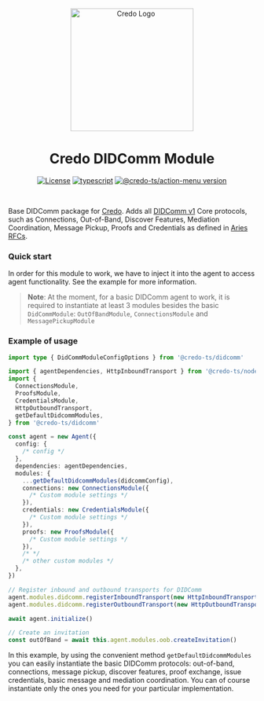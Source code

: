 <p align="center">
  <br />
  <img
    alt="Credo Logo"
    src="https://github.com/openwallet-foundation/credo-ts/blob/c7886cb8377ceb8ee4efe8d264211e561a75072d/images/credo-logo.png"
    height="250px"
  />
</p>
<h1 align="center"><b>Credo DIDComm Module</b></h1>
<p align="center">
  <a
    href="https://raw.githubusercontent.com/openwallet-foundation/credo-ts/main/LICENSE"
    ><img
      alt="License"
      src="https://img.shields.io/badge/License-Apache%202.0-blue.svg"
  /></a>
  <a href="https://www.typescriptlang.org/"
    ><img
      alt="typescript"
      src="https://img.shields.io/badge/%3C%2F%3E-TypeScript-%230074c1.svg"
  /></a>
    <a href="https://www.npmjs.com/package/@credo-ts/action-menu"
    ><img
      alt="@credo-ts/action-menu version"
      src="https://img.shields.io/npm/v/@credo-ts/action-menu"
  /></a>

</p>
<br />

Base DIDComm package for [Credo](https://github.com/openwallet-foundation/credo-ts.git). Adds all [DIDComm v1](https://hyperledger.github.io/aries-rfcs/latest/concepts/0005-didcomm/) Core protocols, such as Connections, Out-of-Band, Discover Features, Mediation Coordination, Message Pickup, Proofs and Credentials as defined in [Aries RFCs](https://github.com/hyperledger/aries-rfcs/tree/main/features).

### Quick start

In order for this module to work, we have to inject it into the agent to access agent functionality. See the example for more information.

> **Note**: At the moment, for a basic DIDComm agent to work, it is required to instantiate at least 3 modules besides the basic `DidCommModule`: `OutOfBandModule`, `ConnectionsModule` and `MessagePickupModule`

### Example of usage

```ts
import type { DidCommModuleConfigOptions } from '@credo-ts/didcomm'

import { agentDependencies, HttpInboundTransport } from '@credo-ts/node'
import {
  ConnectionsModule,
  ProofsModule,
  CredentialsModule,
  HttpOutboundTransport,
  getDefaultDidcommModules,
} from '@credo-ts/didcomm'

const agent = new Agent({
  config: {
    /* config */
  },
  dependencies: agentDependencies,
  modules: {
    ...getDefaultDidcommModules(didcommConfig),
    connections: new ConnectionsModule({
      /* Custom module settings */
    }),
    credentials: new CredentialsModule({
      /* Custom module settings */
    }),
    proofs: new ProofsModule({
      /* Custom module settings */
    }),
    /* */ 
    /* other custom modules */
  },
})

// Register inbound and outbound transports for DIDComm
agent.modules.didcomm.registerInboundTransport(new HttpInboundTransport({ port }))
agent.modules.didcomm.registerOutboundTransport(new HttpOutboundTransport())

await agent.initialize()

// Create an invitation
const outOfBand = await this.agent.modules.oob.createInvitation()
```

In this example, by using the convenient method `getDefaultDidcommModules` you can easily instantiate the basic DIDComm protocols: out-of-band, connections, message pickup, discover features, proof exchange, issue credentials, basic message and mediation coordination. You can of course instantiate only the ones you need for your particular implementation.

